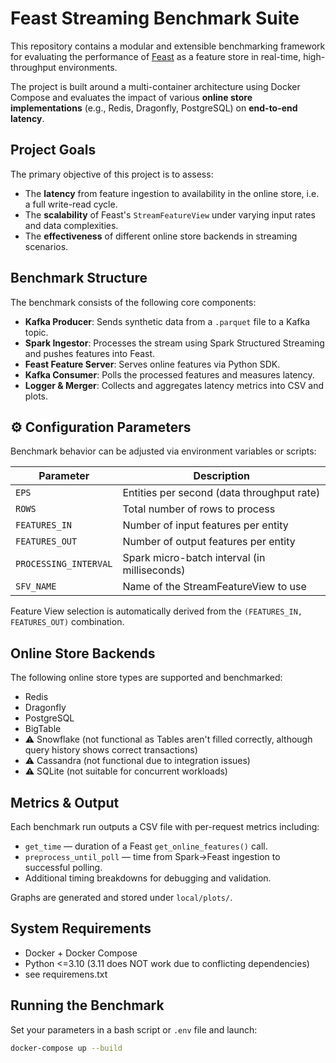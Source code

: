 # Feast Streaming Benchmark Suite

This repository contains a modular and extensible benchmarking framework for evaluating the performance of [Feast](https://github.com/feast-dev/feast) as a feature store in real-time, high-throughput environments.

The project is built around a multi-container architecture using Docker Compose and evaluates the impact of various **online store implementations** (e.g., Redis, Dragonfly, PostgreSQL) on **end-to-end latency**.

## Project Goals

The primary objective of this project is to assess:
- The **latency** from feature ingestion to availability in the online store, i.e. a full write-read cycle.
- The **scalability** of Feast's `StreamFeatureView` under varying input rates and data complexities.
- The **effectiveness** of different online store backends in streaming scenarios.

## Benchmark Structure

The benchmark consists of the following core components:

- **Kafka Producer**: Sends synthetic data from a `.parquet` file to a Kafka topic.
- **Spark Ingestor**: Processes the stream using Spark Structured Streaming and pushes features into Feast.
- **Feast Feature Server**: Serves online features via Python SDK.
- **Kafka Consumer**: Polls the processed features and measures latency.
- **Logger & Merger**: Collects and aggregates latency metrics into CSV and plots.

## ⚙️ Configuration Parameters

Benchmark behavior can be adjusted via environment variables or scripts:

| Parameter            | Description                                  |
|----------------------|----------------------------------------------|
| `EPS`                | Entities per second (data throughput rate)   |
| `ROWS`               | Total number of rows to process              |
| `FEATURES_IN`        | Number of input features per entity          |
| `FEATURES_OUT`       | Number of output features per entity         |
| `PROCESSING_INTERVAL`| Spark micro-batch interval (in milliseconds) |
| `SFV_NAME`           | Name of the StreamFeatureView to use         |

Feature View selection is automatically derived from the `(FEATURES_IN, FEATURES_OUT)` combination.

## Online Store Backends

The following online store types are supported and benchmarked:

- Redis
- Dragonfly
- PostgreSQL
- BigTable
- ⚠️ Snowflake (not functional as Tables aren't filled correctly, although query history shows correct transactions)
- ⚠️ Cassandra (not functional due to integration issues)
- ⚠️ SQLite (not suitable for concurrent workloads)

## Metrics & Output

Each benchmark run outputs a CSV file with per-request metrics including:

- `get_time` — duration of a Feast `get_online_features()` call.
- `preprocess_until_poll` — time from Spark→Feast ingestion to successful polling.
- Additional timing breakdowns for debugging and validation.

Graphs are generated and stored under `local/plots/`.

## System Requirements

- Docker + Docker Compose
- Python <=3.10 (3.11 does NOT work due to conflicting dependencies)
- see requiremens.txt

## Running the Benchmark

Set your parameters in a bash script or `.env` file and launch:

```bash
docker-compose up --build
